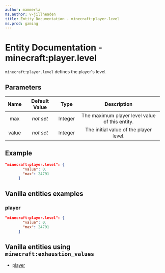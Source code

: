 ```yaml
---
author: mammerla
ms.author: v-jillheaden
title: Entity Documentation - minecraft:player.level
ms.prod: gaming
---
```


# Entity Documentation - minecraft:player.level

`minecraft:player.level` defines the player's level.

## Parameters

| Name| Default Value| Type| Description |
|:-----------:|:-----------:|:-----------:|:-----------:|
|max| *not set*| Integer| The maximum player level value of this entity. |
|value| *not set*| Integer|  The initial value of the player level. |

## Example

```json
"minecraft:player.level": {
        "value": 0,
        "max": 24791
      }
```

## Vanilla entities examples

### player

```json
"minecraft:player.level": {
        "value": 0,
        "max": 24791
      }
```

## Vanilla entities using `minecraft:exhaustion_values`

- [player](../../../../Source/VanillaBehaviorPack_Snippets/entities/player.md)